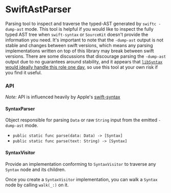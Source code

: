 # SwiftAstParser

Parsing tool to inspect and traverse the typed-AST generated by `swiftc -dump-ast` mode. This tool is helpful if you would like to inspect the fully typed AST tree when `swift-syntax` or `SourceKit` doesn't provide the information you need. It's important to note that the `-dump-ast` output is not stable and changes between swift versions, which means any parsing implementations written on top of this library may break between swift versions. There are some discussions that discourage parsing the `-dump-ast` output due to no guarantees around stability, and it appears that [`libSyntax` would ideally handle this role one day](https://github.com/apple/swift/tree/master/lib/Syntax), so use this tool at your own risk if you find it useful.

### API
_Note:_ API is influenced heavily by Apple's [swift-syntax](https://github.com/apple/swift-syntax)

#### SyntaxParser
Object responsible for parsing `Data` or raw `String` input from the emitted `-dump-ast` mode.
* `public static func parse(data: Data) -> [Syntax]`
* `public static func parse(text: String) -> [Syntax]`

#### SyntaxVisitor
Provide an implementation conforming to `SyntaxVisitor` to traverse any `Syntax` node and its children.

Once you create a `SyntaxVisitor` implementation, you can walk a `Syntax` node by calling `walk(_:)` on it.
